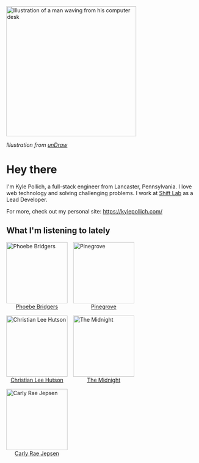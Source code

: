 <img src="https://user-images.githubusercontent.com/6766512/87306713-6f79d900-c4e6-11ea-989a-3242cbfc50c2.png" alt="Illustration of a man waving from his computer desk" height="340" />

_Illustration from [unDraw](https://undraw.co/)_

# Hey there

I'm Kyle Pollich, a full-stack engineer from Lancaster, Pennsylvania. I love web technology and solving challenging problems.
I work at [Shift Lab](https://shiftlab.co/) as a Lead Developer.

For more, check out my personal site: https://kylepollich.com/

## What I'm listening to lately

<!-- begin artists -->

<div
  id="artists"
  style="display:grid;grid-template-columns:repeat(auto-fill, 160px);grid-gap:15px;justify-items:start;"
>
  <div
    style="display:flex;flex-direction:column;align-items:center;justify-content:space-between;"
  >
    <img src="https://i.scdn.co/image/3b6a427f0c54c0d116c433462ae1dd48474643d0" alt="Phoebe Bridgers" style="height:160px;width:160px" />
    <a href="https://open.spotify.com/artist/1r1uxoy19fzMxunt3ONAkG">Phoebe Bridgers</a>
  </div><div
    style="display:flex;flex-direction:column;align-items:center;justify-content:space-between;"
  >
    <img src="https://i.scdn.co/image/cbed180a43a152df83d00d04bec789ca4c62ea7c" alt="Pinegrove" style="height:160px;width:160px" />
    <a href="https://open.spotify.com/artist/2gbT6GPXMis0OAkZbEQCYB">Pinegrove</a>
  </div><div
    style="display:flex;flex-direction:column;align-items:center;justify-content:space-between;"
  >
    <img src="https://i.scdn.co/image/e803cdc6e5a109c3fbb7e0b3cd9a63a06c001e9c" alt="Christian Lee Hutson" style="height:160px;width:160px" />
    <a href="https://open.spotify.com/artist/5B7NeaqVrmXPyF05C9tnZ3">Christian Lee Hutson</a>
  </div><div
    style="display:flex;flex-direction:column;align-items:center;justify-content:space-between;"
  >
    <img src="https://i.scdn.co/image/aef4c8f3992a5ddb727bd0468854d7e1047a8851" alt="The Midnight" style="height:160px;width:160px" />
    <a href="https://open.spotify.com/artist/2NFrAuh8RQdQoS7iYFbckw">The Midnight</a>
  </div><div
    style="display:flex;flex-direction:column;align-items:center;justify-content:space-between;"
  >
    <img src="https://i.scdn.co/image/75bb29e9852e14d6e8495950a7d20b7715a919c5" alt="Carly Rae Jepsen" style="height:160px;width:160px" />
    <a href="https://open.spotify.com/artist/6sFIWsNpZYqfjUpaCgueju">Carly Rae Jepsen</a>
  </div>
</div>
<!-- end artists -->
